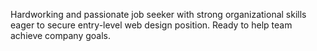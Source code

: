 Hardworking and passionate job seeker with strong organizational skills eager to secure entry-level web design position. Ready to help team achieve company goals.
